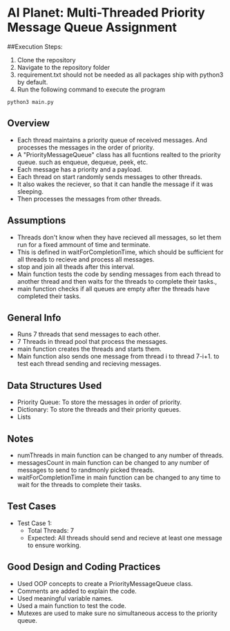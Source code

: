 # AI Planet: Multi-Threaded Priority Message Queue Assignment

##Execution Steps:
1. Clone the repository
2. Navigate to the repository folder
3. requirement.txt should not be needed as all packages ship with python3 by default.
4. Run the following command to execute the program
```
python3 main.py
```
## Overview

 - Each thread maintains a priority queue of received messages. And processes the messages in the order of priority.
 - A "PriorityMessageQueue" class has all fucntions realted to the priority queue. such as enqueue, dequeue, peek, etc.
 - Each message has a priority and a payload.
 - Each thread on start randomly sends messages to other threads.
 - It also wakes the reciever, so that it can handle the message if it was sleeping.
 - Then processes the messages from other threads.

## Assumptions
 - Threads don't know when they have recieved all messages, so let them run for a fixed ammount of time and terminate.
 - This is defined in waitForCompletionTime, which should be sufficient for all threads to recieve and process all messages.
 - stop and join all theads after this interval.
 - Main function tests the code by sending messages from each thread to another thread and then waits for the threads to complete their tasks., 
 - main function  checks if all queues are empty after the threads have completed their tasks.

## General Info
   - Runs 7 threads that send messages to each other.
   - 7 Threads in thread pool that process the messages.
   - main function creates the threads and starts them.
   - Main function also sends one message from thread i to thread 7-i+1. to test each thread sending and recieving messages.

## Data Structures Used
- Priority Queue: To store the messages in order of priority.
- Dictionary: To store the threads and their priority queues.
- Lists
  
## Notes
- numThreads in main function can be changed to any number of threads.
- messagesCount in main function can be changed to any number of messages to send to randmonly picked threads.
- waitForCompletionTime in main function can be changed to any time to wait for the threads to complete their tasks.

## Test Cases

- Test Case 1: 
  - Total Threads: 7
  - Expected: All threads should send and recieve at least one message to ensure working.

## Good Design and Coding Practices
- Used OOP concepts to create a PriorityMessageQueue class.
- Comments are added to explain the code.
- Used meaningful variable names.
- Used a main function to test the code.
- Mutexes are used to make sure no simultaneous access to the priority queue.